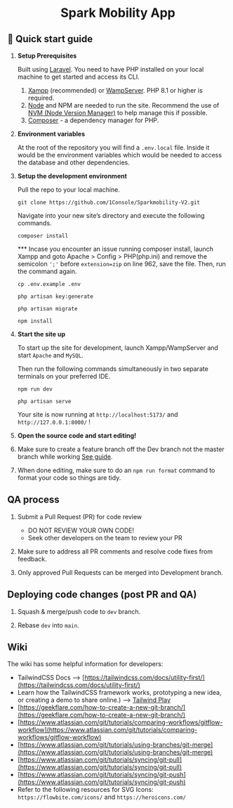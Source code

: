 <h1 align="center">
   Spark Mobility App
</h1>

## 🚀 Quick start guide

1.  **Setup Prerequisites**

    Built using [Laravel](https://laravel.com/). You need to have PHP installed on your local machine to get started and access its CLI.

    1. [Xampp](https://www.apachefriends.org/) (recommended) or [WampServer](https://www.wampserver.com/). PHP 8.1 or higher is required.
    2. [Node](https://nodejs.org/) and NPM are needed to run the site. Recommend the use of [NVM (Node Version Manager)](https://github.com/nvm-sh/nvm) to help manage this if possible.
    3. [Composer](https://getcomposer.org/) - a dependency manager for PHP.

2.  **Environment variables**

    At the root of the repository you will find a `.env.local` file. Inside it would be the environment variables which would be needed to access the database and other dependencies.

3.  **Setup the development environment**

    Pull the repo to your local machine.

    ```shell
    git clone https://github.com/1Console/Sparkmobility-V2.git
    ```

    Navigate into your new site’s directory and execute the following commands.

    ```shell
    composer install
    ```

    \*\*\* Incase you encounter an issue running composer install, launch Xampp and goto Apache > Config > PHP(php.ini) and remove the semicolon `';'` before `extension=zip` on line 962, save the file. Then, run the command again.

    ```shell
    cp .env.example .env
    ```

    ```shell
    php artisan key:generate
    ```

    ```shell
    php artisan migrate
    ```

    ```shell
    npm install
    ```

4.  **Start the site up**

    To start up the site for development, launch Xampp/WampServer and start `Apache` and `MySQL`.

    Then run the following commands simultaneously in two separate terminals on your preferred IDE.

    ```shell
    npm run dev
    ```

    ```shell
    php artisan serve
    ```

    Your site is now running at `http://localhost:5173/` and `http://127.0.0.1:8000/` !

5.  **Open the source code and start editing!**

6.  Make sure to create a feature branch off the Dev branch not the master branch while working [See guide](https://geekflare.com/how-to-create-a-new-git-branch/).

7. When done editing, make sure to do an `npm run format` command to format your code so things are tidy.

## QA process

1. Submit a Pull Request (PR) for code review

    - DO NOT REVIEW YOUR OWN CODE!
    - Seek other developers on the team to review your PR

2. Make sure to address all PR comments and resolve code fixes from feedback.

3. Only approved Pull Requests can be merged into Development branch.

## Deploying code changes (post PR and QA)

1. Squash & merge/push code to `dev` branch.

2. Rebase `dev` into `main`.

## Wiki

The wiki has some helpful information for developers:

-   TailwindCSS Docs --> [https://tailwindcss.com/docs/utility-first/](https://tailwindcss.com/docs/utility-first/)
-   Learn how the TailwindCSS framework works, prototyping a new idea, or creating a demo to share online.) --> [Tailwind Play](https://play.tailwindcss.com/)
-   [https://geekflare.com/how-to-create-a-new-git-branch/](https://geekflare.com/how-to-create-a-new-git-branch/)
-   [https://www.atlassian.com/git/tutorials/comparing-workflows/gitflow-workflow](https://www.atlassian.com/git/tutorials/comparing-workflows/gitflow-workflow)
-   [https://www.atlassian.com/git/tutorials/using-branches/git-merge](https://www.atlassian.com/git/tutorials/using-branches/git-merge)
-   [https://www.atlassian.com/git/tutorials/syncing/git-pull](https://www.atlassian.com/git/tutorials/syncing/git-pull)
-   [https://www.atlassian.com/git/tutorials/syncing/git-push](https://www.atlassian.com/git/tutorials/syncing/git-push)
- Refer to the following resources for SVG Icons: `https://flowbite.com/icons/` and `https://heroicons.com/`
